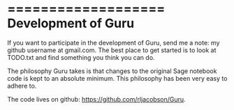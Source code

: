 ===================
Development of Guru
===================

If you want to participate in the development of Guru, send me a note:
my github username at gmail.com. The best place to get started is to look at
TODO.txt and find something you think you can do.

The philosophy Guru takes is that changes to the original Sage notebook
code is kept to an absolute minimum. This philosophy has been very
easy to adhere to.

The code lives on github: https://github.com/rljacobson/Guru.
